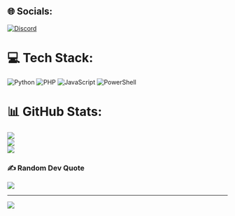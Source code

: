 
## 🌐 Socials:
[![Discord](https://img.shields.io/badge/Discord-%237289DA.svg?logo=discord&logoColor=white)](https://discord.gg/BBUqe5uP) 

# 💻 Tech Stack:
![Python](https://img.shields.io/badge/python-3670A0?style=for-the-badge&logo=python&logoColor=ffdd54) ![PHP](https://img.shields.io/badge/php-%23777BB4.svg?style=for-the-badge&logo=php&logoColor=white) ![JavaScript](https://img.shields.io/badge/javascript-%23323330.svg?style=for-the-badge&logo=javascript&logoColor=%23F7DF1E) ![PowerShell](https://img.shields.io/badge/PowerShell-%235391FE.svg?style=for-the-badge&logo=powershell&logoColor=white)
# 📊 GitHub Stats:
![](https://github-readme-stats.vercel.app/api?username=xkzw&theme=radical&hide_border=false&include_all_commits=false&count_private=false)<br/>
![](https://github-readme-streak-stats.herokuapp.com/?user=xkzw&theme=radical&hide_border=false)<br/>
![](https://github-readme-stats.vercel.app/api/top-langs/?username=xkzw&theme=radical&hide_border=false&include_all_commits=false&count_private=false&layout=compact)

### ✍️ Random Dev Quote
![](https://quotes-github-readme.vercel.app/api?type=horizontal&theme=radical)

---
[![](https://visitcount.itsvg.in/api?id=nosztalgia&icon=2&color=0)](https://visitcount.itsvg.in)

<!-- Proudly created with GPRM ( https://gprm.itsvg.in ) -->
